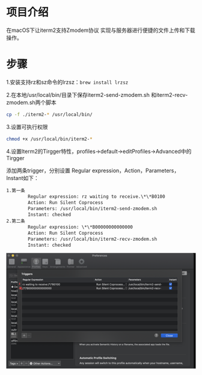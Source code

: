 # 项目介绍

在macOS下让iterm2支持Zmodem协议
实现与服务器进行便捷的文件上传和下载操作。


# 步骤

1.安装支持rz和sz命令的lrzsz：`brew install lrzsz`

2.在本地/usr/local/bin/目录下保存iterm2-send-zmodem.sh 和iterm2-recv-zmodem.sh两个脚本

```bash
cp -f ./iterm2-* /usr/local/bin/
```

3.设置可执行权限

```bash
chmod +x /usr/local/bin/iterm2-*
```

4.设置Iterm2的Tirgger特性，profiles->default->editProfiles->Advanced中的Tirgger

添加两条trigger，分别设置 Regular expression，Action，Parameters，Instant如下：

```
1.第一条
        Regular expression: rz waiting to receive.\*\*B0100
        Action: Run Silent Coprocess
        Parameters: /usr/local/bin/iterm2-send-zmodem.sh
        Instant: checked
2.第二条
        Regular expression: \*\*B00000000000000
        Action: Run Silent Coprocess
        Parameters: /usr/local/bin/iterm2-recv-zmodem.sh
        Instant: checked
```

![如图](./imgs/01.png)
